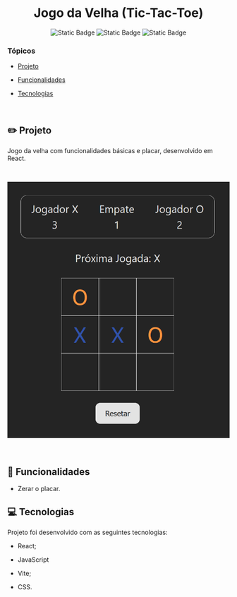 <h1 align="center">Jogo da Velha (Tic-Tac-Toe)</h1>

<p align="center">
  <img alt="Static Badge" src="https://img.shields.io/badge/status-finalizado-2db739?style=plastic&labelColor=08090a">
  <img alt="Static Badge" src="https://img.shields.io/badge/react-18.0.2-53d2fa?style=plastic&logo=react&labelColor=08090a">
  <img alt="Static Badge" src="https://img.shields.io/badge/vite-5.0.8-b14cff?style=plastic&logo=vite&labelColor=08090a">
</p>

### Tópicos

- [Projeto](#pensil2-projeto)

- [Funcionalidades](#pencil-funcionalidades)

- [Tecnologias](#computer-tecnologias)

<br>

## :pencil2: Projeto

Jogo da velha com funcionalidades básicas e placar, desenvolvido em React.

<br>

<p align="center">
  <img alt="Captura de Tela do Cronômetro" src="./.github/screenshot.png">
</p>

<br>

## :pencil: Funcionalidades

- Zerar o placar.

## :computer: Tecnologias

Projeto foi desenvolvido com as seguintes tecnologias:

- React;

- JavaScript

- Vite;

- CSS.
